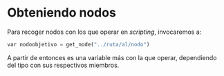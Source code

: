 # Obteniendo nodos

Para recoger nodos con los que operar en _scripting_, invocaremos a:

```py
var nodoobjetivo = get_node("../ruta/al/nodo")
```

A partir de entonces es una variable más con la que operar, dependiendo del tipo con sus respectivos miembros.
